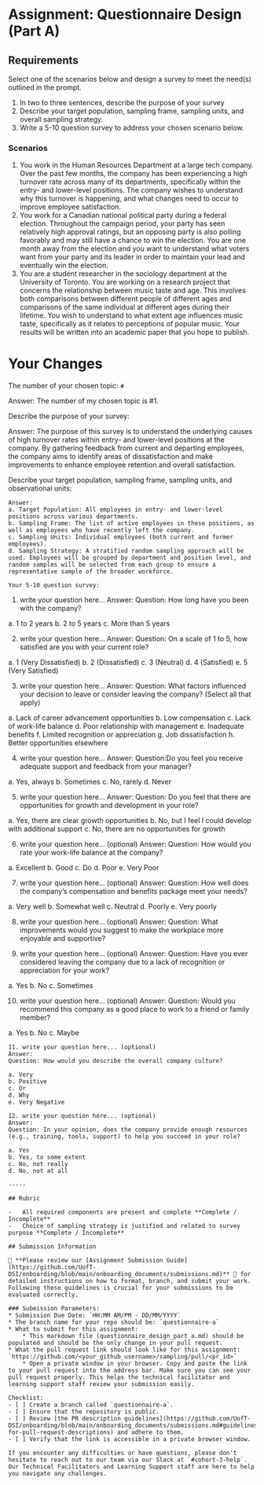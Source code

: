 # Assignment: Questionnaire Design (Part A)

## Requirements
Select one of the scenarios below and design a survey to meet the need(s) outlined in the prompt.

1.	In two to three sentences, describe the purpose of your survey
2.	Describe your target population, sampling frame, sampling units, and overall sampling strategy.
3.	Write a 5-10 question survey to address your chosen scenario below.


### Scenarios
1.	You work in the Human Resources Department at a large tech company. Over the past few months, the company has been experiencing a high turnover rate across many of its departments, specifically within the entry- and lower-level positions. The company wishes to understand why this turnover is happening, and what changes need to occur to improve employee satisfaction.
2.	You work for a Canadian national political party during a federal election. Throughout the campaign period, your party has seen relatively high approval ratings, but an opposing party is also polling favorably and may still have a chance to win the election. You are one month away from the election and you want to understand what voters want from your party and its leader in order to maintain your lead and eventually win the election.
3.	You are a student researcher in the sociology department at the University of Toronto. You are working on a research project that concerns the relationship between music taste and age. This involves both comparisons between different people of different ages and comparisons of the same individual at different ages during their lifetime. You wish to understand to what extent age influences music taste, specifically as it relates to perceptions of popular music. Your results will be written into an academic paper that you hope to publish.


# Your Changes

The number of your chosen topic: `#`

Answer: The number of my chosen topic is #1.

Describe the purpose of your survey:

Answer: 
The purpose of this survey is to understand the underlying causes of high turnover rates within entry- and lower-level positions at the company. By gathering feedback from current and departing employees, the company aims to identify areas of dissatisfaction and make improvements to enhance employee retention and overall satisfaction.

Describe your target population, sampling frame, sampling units, and observational units:
```
Answer: 
a. Target Population: All employees in entry- and lower-level positions across various departments.
b. Sampling Frame: The list of active employees in these positions, as well as employees who have recently left the company.
c. Sampling Units: Individual employees (both current and former employees).
d. Sampling Strategy: A stratified random sampling approach will be used. Employees will be grouped by department and position level, and random samples will be selected from each group to ensure a representative sample of the broader workforce.

Your 5-10 question survey:
```
1. write your question here...
Answer:
Question: How long have you been with the company?

a. 1 to 2 years
b. 2 to 5 years
c. More than 5 years

2. write your question here...
Answer:
Question: On a scale of 1 to 5, how satisfied are you with your current role?

a. 1 (Very Dissatisfied)
b. 2 (Dissatisfied)
c. 3 (Neutral)
d. 4 (Satisfied)
e. 5 (Very Satisfied)

3. write your question here...
Answer:
Question: What factors influenced your decision to leave or consider leaving the company? (Select all that apply)

a. Lack of career advancement opportunities
b. Low compensation
c. Lack of work-life balance
d. Poor relationship with management
e. Inadequate benefits
f. Limited recognition or appreciation
g. Job dissatisfaction
h. Better opportunities elsewhere

4. write your question here...
Answer:
Question:Do you feel you receive adequate support and feedback from your manager?

a. Yes, always
b. Sometimes
c. No, rarely
d. Never 

5. write your question here...
Answer:
Question: Do you feel that there are opportunities for growth and development in your role?

a. Yes, there are clear growth opportunities
b. No, but I feel I could develop with additional support
c. No, there are no opportunities for growth

6. write your question here... (optional)
Answer:
Question: How would you rate your work-life balance at the company?

a. Excellent
b. Good
c. Do
d. Poor
e. Very Poor

7. write your question here... (optional)
Answer:
Question: How well does the company’s compensation and benefits package meet your needs?

a. Very well
b. Somewhat well
c. Neutral
d. Poorly
e. Very poorly

8. write your question here... (optional)
Answer:
Question: What improvements would you suggest to make the workplace more enjoyable and supportive?


9. write your question here... (optional)
Answer:
Question: Have you ever considered leaving the company due to a lack of recognition or appreciation for your work?

a. Yes
b. No
c. Sometimes

10. write your question here... (optional)
Answer:
Question: Would you recommend this company as a good place to work to a friend or family member?

a. Yes
b. No
c. Maybe
```
11. write your question here... (optional)
Answer:
Question: How would you describe the overall company culture?

a. Very
b. Positive
c. Or
d. Why
e. Very Negative

12. write your question here... (optional)
Answer: 
Question: In your opinion, does the company provide enough resources (e.g., training, tools, support) to help you succeed in your role?

a. Yes
b. Yes, to some extent
c. No, not really
d. No, not at all

-----

## Rubric

-	All required components are present and complete **Complete / Incomplete**
-	Choice of sampling strategy is justified and related to survey purpose **Complete / Incomplete**

## Submission Information

🚨 **Please review our [Assignment Submission Guide](https://github.com/UofT-DSI/onboarding/blob/main/onboarding_documents/submissions.md)** 🚨 for detailed instructions on how to format, branch, and submit your work. Following these guidelines is crucial for your submissions to be evaluated correctly.

### Submission Parameters:
* Submission Due Date: `HH:MM AM/PM - DD/MM/YYYY`
* The branch name for your repo should be: `questionnaire-a`
* What to submit for this assignment:
    * This markdown file (questionnaire_design_part_a.md) should be populated and should be the only change in your pull request.
* What the pull request link should look like for this assignment: `https://github.com/<your_github_username>/sampling/pull/<pr_id>`
    * Open a private window in your browser. Copy and paste the link to your pull request into the address bar. Make sure you can see your pull request properly. This helps the technical facilitator and learning support staff review your submission easily.

Checklist:
- [ ] Create a branch called `questionnaire-a`.
- [ ] Ensure that the repository is public.
- [ ] Review [the PR description guidelines](https://github.com/UofT-DSI/onboarding/blob/main/onboarding_documents/submissions.md#guidelines-for-pull-request-descriptions) and adhere to them.
- [ ] Verify that the link is accessible in a private browser window.

If you encounter any difficulties or have questions, please don't hesitate to reach out to our team via our Slack at `#cohort-3-help`. Our Technical Facilitators and Learning Support staff are here to help you navigate any challenges.
